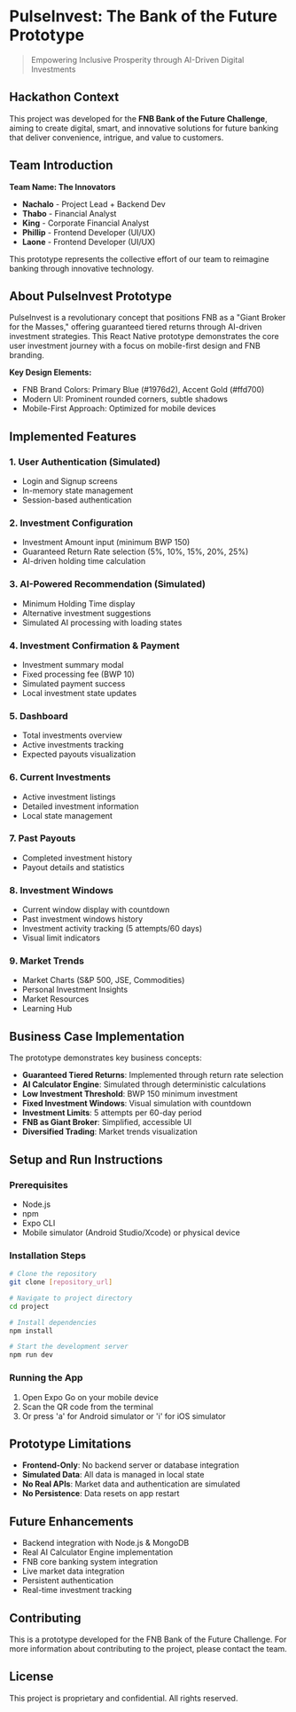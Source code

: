 # PulseInvest: The Bank of the Future Prototype

> Empowering Inclusive Prosperity through AI-Driven Digital Investments

## Hackathon Context

This project was developed for the **FNB Bank of the Future Challenge**, aiming to create digital, smart, and innovative solutions for future banking that deliver convenience, intrigue, and value to customers.

## Team Introduction

**Team Name: The Innovators**

- **Nachalo** - Project Lead + Backend Dev
- **Thabo** - Financial Analyst
- **King** - Corporate Financial Analyst
- **Phillip** - Frontend Developer (UI/UX)
- **Laone** - Frontend Developer (UI/UX)

This prototype represents the collective effort of our team to reimagine banking through innovative technology.

## About PulseInvest Prototype

PulseInvest is a revolutionary concept that positions FNB as a "Giant Broker for the Masses," offering guaranteed tiered returns through AI-driven investment strategies. This React Native prototype demonstrates the core user investment journey with a focus on mobile-first design and FNB branding.

**Key Design Elements:**
- FNB Brand Colors: Primary Blue (#1976d2), Accent Gold (#ffd700)
- Modern UI: Prominent rounded corners, subtle shadows
- Mobile-First Approach: Optimized for mobile devices

## Implemented Features

### 1. User Authentication (Simulated)
- Login and Signup screens
- In-memory state management
- Session-based authentication

### 2. Investment Configuration
- Investment Amount input (minimum BWP 150)
- Guaranteed Return Rate selection (5%, 10%, 15%, 20%, 25%)
- AI-driven holding time calculation

### 3. AI-Powered Recommendation (Simulated)
- Minimum Holding Time display
- Alternative investment suggestions
- Simulated AI processing with loading states

### 4. Investment Confirmation & Payment
- Investment summary modal
- Fixed processing fee (BWP 10)
- Simulated payment success
- Local investment state updates

### 5. Dashboard
- Total investments overview
- Active investments tracking
- Expected payouts visualization

### 6. Current Investments
- Active investment listings
- Detailed investment information
- Local state management

### 7. Past Payouts
- Completed investment history
- Payout details and statistics

### 8. Investment Windows
- Current window display with countdown
- Past investment windows history
- Investment activity tracking (5 attempts/60 days)
- Visual limit indicators

### 9. Market Trends
- Market Charts (S&P 500, JSE, Commodities)
- Personal Investment Insights
- Market Resources
- Learning Hub

## Business Case Implementation

The prototype demonstrates key business concepts:

- **Guaranteed Tiered Returns**: Implemented through return rate selection
- **AI Calculator Engine**: Simulated through deterministic calculations
- **Low Investment Threshold**: BWP 150 minimum investment
- **Fixed Investment Windows**: Visual simulation with countdown
- **Investment Limits**: 5 attempts per 60-day period
- **FNB as Giant Broker**: Simplified, accessible UI
- **Diversified Trading**: Market trends visualization

## Setup and Run Instructions

### Prerequisites
- Node.js
- npm
- Expo CLI
- Mobile simulator (Android Studio/Xcode) or physical device

### Installation Steps
```bash
# Clone the repository
git clone [repository_url]

# Navigate to project directory
cd project

# Install dependencies
npm install

# Start the development server
npm run dev
```

### Running the App
1. Open Expo Go on your mobile device
2. Scan the QR code from the terminal
3. Or press 'a' for Android simulator or 'i' for iOS simulator

## Prototype Limitations

- **Frontend-Only**: No backend server or database integration
- **Simulated Data**: All data is managed in local state
- **No Real APIs**: Market data and authentication are simulated
- **No Persistence**: Data resets on app restart

## Future Enhancements

- Backend integration with Node.js & MongoDB
- Real AI Calculator Engine implementation
- FNB core banking system integration
- Live market data integration
- Persistent authentication
- Real-time investment tracking

## Contributing

This is a prototype developed for the FNB Bank of the Future Challenge. For more information about contributing to the project, please contact the team.

## License

This project is proprietary and confidential. All rights reserved. 